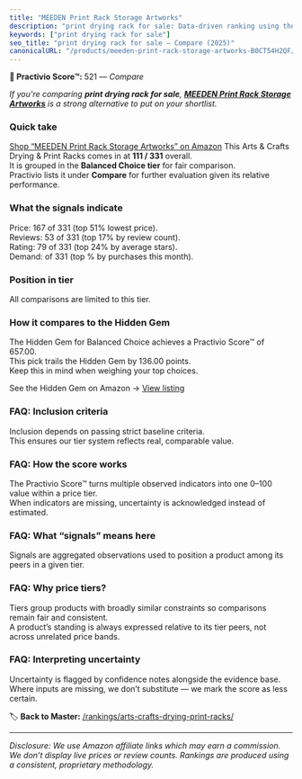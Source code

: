 ```yaml
---
title: "MEEDEN Print Rack Storage Artworks"
description: "print drying rack for sale: Data-driven ranking using the Practivio Score™. Positioned by quality, value, demand, findability, momentum."
keywords: ["print drying rack for sale"]
seo_title: "print drying rack for sale — Compare (2025)"
canonicalURL: "/products/meeden-print-rack-storage-artworks-B0CT54H2QF/"
---
```


**🛒 Practivio Score™:** 521 — _Compare_


*If you're comparing **print drying rack for sale**, **[MEEDEN Print Rack Storage Artworks](https://www.amazon.com/dp/B0CT54H2QF?tag=practivio-20)** is a strong alternative to put on your shortlist.*
### Quick take
[Shop “MEEDEN Print Rack Storage Artworks” on Amazon](https://www.amazon.com/dp/B0CT54H2QF?tag=practivio-20)
This Arts & Crafts Drying & Print Racks comes in at **111 / 331** overall.  
It is grouped in the **Balanced Choice tier** for fair comparison.  
Practivio lists it under **Compare** for further evaluation given its relative performance.

### What the signals indicate
Price: 167 of 331 (top 51% lowest price).  
Reviews: 53 of 331 (top 17% by review count).  
Rating: 79 of 331 (top 24% by average stars).  
Demand:  of 331 (top % by purchases this month).

### Position in tier
All comparisons are limited to this tier.

### How it compares to the Hidden Gem
The Hidden Gem for Balanced Choice achieves a Practivio Score™ of 657.00.  
This pick trails the Hidden Gem by 136.00 points.  
Keep this in mind when weighing your top choices.  

See the Hidden Gem on Amazon → [View listing](https://www.amazon.com/dp/B0BXSXT58D?tag=practivio-20)

### FAQ: Inclusion criteria
Inclusion depends on passing strict baseline criteria.  
This ensures our tier system reflects real, comparable value.

### FAQ: How the score works
The Practivio Score™ turns multiple observed indicators into one 0–100 value within a price tier.  
When indicators are missing, uncertainty is acknowledged instead of estimated.

### FAQ: What “signals” means here
Signals are aggregated observations used to position a product among its peers in a given tier.

### FAQ: Why price tiers?
Tiers group products with broadly similar constraints so comparisons remain fair and consistent.  
A product’s standing is always expressed relative to its tier peers, not across unrelated price bands.

### FAQ: Interpreting uncertainty
Uncertainty is flagged by confidence notes alongside the evidence base.  
Where inputs are missing, we don’t substitute — we mark the score as less certain.

<!-- Missing template for Compare/CompareWithinPriceClass -->


🏷️ **Back to Master:** [/rankings/arts-crafts-drying-print-racks/](/rankings/arts-crafts-drying-print-racks/)

---
_Disclosure: We use Amazon affiliate links which may earn a commission. We don’t display live prices or review counts. Rankings are produced using a consistent, proprietary methodology._
